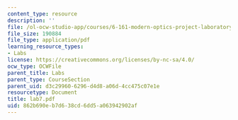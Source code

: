 ```yaml
---
content_type: resource
description: ''
file: /ol-ocw-studio-app/courses/6-161-modern-optics-project-laboratory-fall-2005/862b690eb7d638cd6dd5a063942902af_lab7.pdf
file_size: 190884
file_type: application/pdf
learning_resource_types:
- Labs
license: https://creativecommons.org/licenses/by-nc-sa/4.0/
ocw_type: OCWFile
parent_title: Labs
parent_type: CourseSection
parent_uid: d3c29960-6296-d4d8-a06d-4cc475c07e1e
resourcetype: Document
title: lab7.pdf
uid: 862b690e-b7d6-38cd-6dd5-a063942902af
---
```

